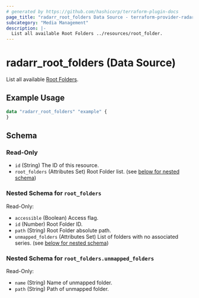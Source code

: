 ```yaml
---
# generated by https://github.com/hashicorp/terraform-plugin-docs
page_title: "radarr_root_folders Data Source - terraform-provider-radarr"
subcategory: "Media Management"
description: |-
  List all available Root Folders ../resources/root_folder.
---
```


# radarr_root_folders (Data Source)

[subcategory:Media Management]: #
List all available [Root Folders](../resources/root_folder).

## Example Usage

```terraform
data "radarr_root_folders" "example" {
}
```

<!-- schema generated by tfplugindocs -->
## Schema

### Read-Only

- `id` (String) The ID of this resource.
- `root_folders` (Attributes Set) Root Folder list. (see [below for nested schema](#nestedatt--root_folders))

<a id="nestedatt--root_folders"></a>
### Nested Schema for `root_folders`

Read-Only:

- `accessible` (Boolean) Access flag.
- `id` (Number) Root Folder ID.
- `path` (String) Root Folder absolute path.
- `unmapped_folders` (Attributes Set) List of folders with no associated series. (see [below for nested schema](#nestedatt--root_folders--unmapped_folders))

<a id="nestedatt--root_folders--unmapped_folders"></a>
### Nested Schema for `root_folders.unmapped_folders`

Read-Only:

- `name` (String) Name of unmapped folder.
- `path` (String) Path of unmapped folder.


